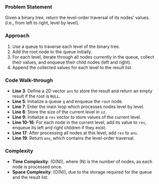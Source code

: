 ### Problem Statement
Given a binary tree, return the level-order traversal of its nodes' values. (i.e., from left to right, level by level).

### Approach
1. Use a queue to traverse each level of the binary tree.
2. Add the root node to the queue initially.
3. For each level, iterate through all nodes currently in the queue, collect their values, and enqueue their child nodes (left and right).
4. Append the collected values for each level to the result list.

### Code Walk-through
- **Line 3**: Define a 2D vector `ans` to store the result and return an empty result if the root is `NULL`.
- **Line 5**: Initialize a queue `q` and enqueue the `root` node.
- **Line 7**: Enter the main loop which processes nodes level by level.
- **Line 8**: Store the size of the current level in `sz`.
- **Line 9**: Initialize a `res` vector to store values of the current level.
- **Line 10-16**: For each node in the current level, add its value to `res`, enqueue its left and right children if they exist.
- **Line 17**: After processing all nodes at this level, add `res` to `ans`.
- **Line 19**: Return `ans`, which contains the level-order traversal.

### Complexity
- **Time Complexity**: \(O(N)\), where \(N\) is the number of nodes, as each node is processed once.
- **Space Complexity**: \(O(N)\), due to the storage required for the queue and the result list.
